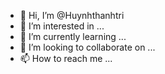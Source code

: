 - 👋 Hi, I’m @Huynhthanhtri
- 👀 I’m interested in ...
- 🌱 I’m currently learning ...
- 💞️ I’m looking to collaborate on ...
- 📫 How to reach me ...

<!---
Huynhthanhtri/Huynhthanhtri is a ✨ special ✨ repository because its `README.md` (this file) appears on your GitHub profile.
You can click the Preview link to take a look at your changes.
--->
